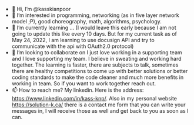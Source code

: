 - 👋 Hi, I’m @kasskianpoor
- 👀 I’m interested in programming, networking (as in five layer network model ;P), good choreography, math, algorithms, psychology. 
- 🌱 I’m currently learning ... (I would leave this early because I am not going to update this like every 10 days. But for my current task as of May 24, 2022, I am learning to use docusign API and try to communicate with the api with OAuth2.0 protocol)
- 💞️ I’m looking to collaborate on I just love working in a supporting team and I love supporting my team. I believe in sweating and working hard together. The learning is faster, there are subjects to talk, sometimes there are healthy competitions to come up with better solutions or better coding standards to make the code cleaner and much more benefits in working in team. So if you want to work together reach out. 
- 📫 How to reach me? My linkedin. Here is the address: https://www.linkedin.com/in/kass-knp/. Also in my personal website https://solution-k.ca/ there is a contact me form that you can write your messages in, I will receive those as well and get back to you as soon as I can.

<!---
kasskianpoor/kasskianpoor is a ✨ special ✨ repository because its `README.md` (this file) appears on your GitHub profile.
You can click the Preview link to take a look at your changes.
--->
